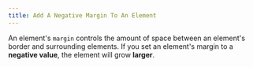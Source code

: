 ```yaml
---
title: Add A Negative Margin To An Element
---
```

An element's `margin` controls the amount of space between an element's border and surrounding elements. If you set an element's margin to a **negative value**, the element will grow **larger**.